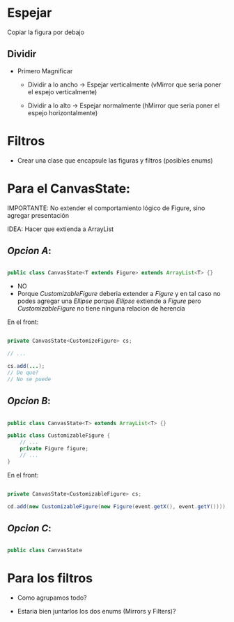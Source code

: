 # Espejar

Copiar la figura por debajo

## Dividir

+ Primero Magnificar

    - Dividir a lo ancho -> Espejar verticalmente (vMirror que seria poner el espejo verticalmente)

    - Dividir a lo alto -> Espejar normalmente (hMirror que seria poner el espejo horizontalmente)

# Filtros

- Crear una clase que encapsule las figuras y filtros (posibles enums)

# Para el CanvasState:

IMPORTANTE: No extender el comportamiento lógico de Figure, sino agregar presentación

IDEA: Hacer que extienda a ArrayList

## _Opcion A_:

```java

public class CanvasState<T extends Figure> extends ArrayList<T> {}

```

- NO
- Porque *CustomizableFigure* deberia extender a *Figure* y en tal caso no podes agregar una *Ellipse* porque *Ellipse* extiende a *Figure* pero *CustomizableFigure* no tiene ninguna relacion de herencia

En el front:

```java

private CanvasState<CustomizeFigure> cs;

// ...

cs.add(...);
// De que?
// No se puede

```

## _Opcion B_:

```java

public class CanvasState<T> extends ArrayList<T> {}

public class CustomizableFigure {
    // ...
    private Figure figure;
    // ...
}

```

En el front:

```java

private CanvasState<CustomizableFigure> cs;

cd.add(new CustomizableFigure(new Figure(event.getX(), event.getY())));

```

## _Opcion C_:


```java

public class CanvasState

```

# Para los filtros

- Como agrupamos todo?

- Estaria bien juntarlos los dos enums (Mirrors y Filters)?


